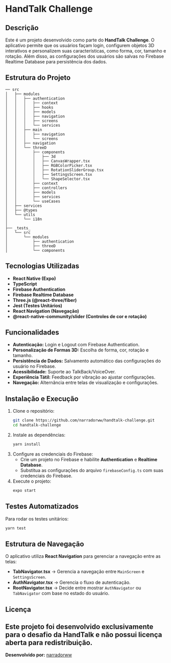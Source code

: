 # HandTalk Challenge

## Descrição

Este é um projeto desenvolvido como parte do **HandTalk Challenge**. O aplicativo permite que os usuários façam login, configurem objetos 3D interativos e personalizem suas características, como forma, cor, tamanho e rotação. Além disso, as configurações dos usuários são salvas no Firebase Realtime Database para persistência dos dados.

## Estrutura do Projeto

```
── src
│   ├── modules
│   │   ├── authentication
│   │   │   ├── context
│   │   │   ├── hooks
│   │   │   ├── models
│   │   │   ├── navigation
│   │   │   ├── screens
│   │   │   └── services
│   │   ├── main
│   │   │   ├── navigation
│   │   │   └── screens
│   │   ├── navigation
│   │   └── threeD
│   │       ├── components
│   │       │   ├── 3d
│   │       │   ├── CanvasWrapper.tsx
│   │       │   ├── RGBColorPicker.tsx
│   │       │   ├── RotationSliderGroup.tsx
│   │       │   ├── SettingsScreen.tsx
│   │       │   └── ShapeSelector.tsx
│   │       ├── context
│   │       ├── controllers
│   │       ├── models
│   │       ├── services
│   │       └── useCases
│   ├── services
│   ├── @types
│   └── utils
│       └── i18n
│
├── _tests_
│   └── src
│       └── modules
│           ├── authentication
│           ├── threeD
│           └── components
```

## Tecnologias Utilizadas

- **React Native (Expo)**
- **TypeScript**
- **Firebase Authentication**
- **Firebase Realtime Database**
- **Three.js (@react-three/fiber)**
- **Jest (Testes Unitários)**
- **React Navigation (Navegação)**
- **@react-native-community/slider (Controles de cor e rotação)**

## Funcionalidades

- **Autenticação:** Login e Logout com Firebase Authentication.
- **Personalização de Formas 3D:** Escolha de forma, cor, rotação e tamanho.
- **Persistência de Dados:** Salvamento automático das configurações do usuário no Firebase.
- **Acessibilidade:** Suporte ao TalkBack/VoiceOver.
- **Experiência Tátil:** Feedback por vibração ao ajustar configurações.
- **Navegação:** Alternância entre telas de visualização e configurações.

## Instalação e Execução

1. Clone o repositório:
   ```sh
   git clone https://github.com/narradorww/handtalk-challenge.git
   cd handtalk-challenge
   ```
2. Instale as dependências:
   ```sh
   yarn install
   ```
3. Configure as credenciais do Firebase:
   - Crie um projeto no Firebase e habilite **Authentication** e **Realtime Database**.
   - Substitua as configurações do arquivo `firebaseConfig.ts` com suas credenciais do Firebase.
4. Execute o projeto:
   ```sh
   expo start
   ```

## Testes Automatizados

Para rodar os testes unitários:

```sh
yarn test
```

## Estrutura de Navegação

O aplicativo utiliza **React Navigation** para gerenciar a navegação entre as telas:

- **TabNavigator.tsx** → Gerencia a navegação entre `MainScreen` e `SettingsScreen`.
- **AuthNavigator.tsx** → Gerencia o fluxo de autenticação.
- **RootNavigator.tsx** → Decide entre mostrar `AuthNavigator` ou `TabNavigator` com base no estado do usuário.

## Licença

## Este projeto foi desenvolvido exclusivamente para o desafio da **HandTalk** e não possui licença aberta para redistribuição.

**Desenvolvido por:** [narradorww](https://github.com/narradorww)

